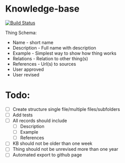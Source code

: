 Knowledge-base
==============

[![Build Status](https://travis-ci.org/elmariofredo/Knowledge.svg?branch=master)](https://travis-ci.org/elmariofredo/Knowledge)


Thing Schema:
 * Name - short name
 * Description - Full name with description
 * Example - Simplest way to show how thing works
 * Relations - Relation to other thing(s)
 * References - Url(s) to sources
 * User approved
 * User revised


# Todo:

- [ ] Create structure single file/multiple files/subfolders
- [ ] Add tests
 - [ ] All records should include
    - [ ] Description
    - [ ] Example
    - [ ] References
 - [ ] KB should not be older than one week
 - [ ] Thing should not be unrevised more than one year
- [ ] Automated export to github page

